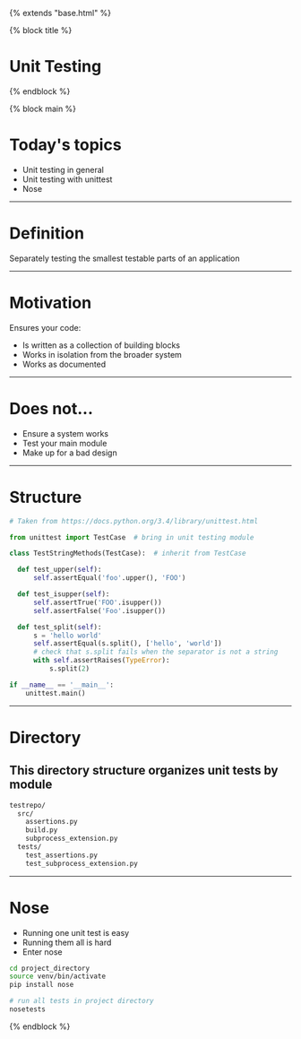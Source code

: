 {% extends "base.html" %}

{% block title %}
# Unit Testing
{% endblock %}

{% block main %}

# Today's topics

* Unit testing in general
* Unit testing with unittest
* Nose

---

# Definition

Separately testing the smallest testable parts of an application

---

# Motivation

Ensures your code:

* Is written as a collection of building blocks
* Works in isolation from the broader system
* Works as documented

---

# Does not...

* Ensure a system works
* Test your main module
* Make up for a bad design

---

# Structure

```python
# Taken from https://docs.python.org/3.4/library/unittest.html

from unittest import TestCase  # bring in unit testing module

class TestStringMethods(TestCase):  # inherit from TestCase

  def test_upper(self):
      self.assertEqual('foo'.upper(), 'FOO')

  def test_isupper(self):
      self.assertTrue('FOO'.isupper())
      self.assertFalse('Foo'.isupper())

  def test_split(self):
      s = 'hello world'
      self.assertEqual(s.split(), ['hello', 'world'])
      # check that s.split fails when the separator is not a string
      with self.assertRaises(TypeError):
          s.split(2)

if __name__ == '__main__':
    unittest.main()
```

---

# Directory

## This directory structure organizes unit tests by module

```txt
testrepo/
  src/
    assertions.py
    build.py
    subprocess_extension.py
  tests/
    test_assertions.py
    test_subprocess_extension.py
```

---

# Nose

* Running one unit test is easy
* Running them all is hard
* Enter nose

```sh
cd project_directory
source venv/bin/activate
pip install nose

# run all tests in project directory
nosetests
```

{% endblock %}
